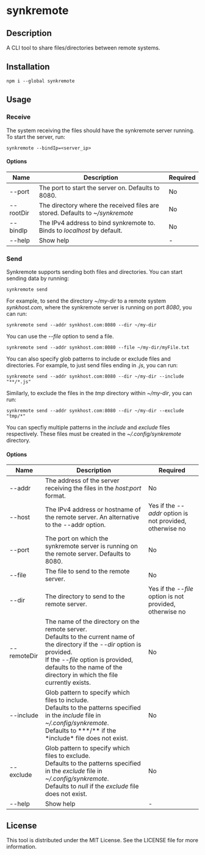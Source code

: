 # synkremote

## Description

A CLI tool to share files/directories between remote systems.

## Installation

    npm i --global synkremote

## Usage

### Receive

The system receiving the files should have the synkremote server running. To start the server, run:

    synkremote --bindIp=<server_ip>

#### Options

| Name      | Description                                                                   | Required |
| --------- | ----------------------------------------------------------------------------- | -------- |
| --port    | The port to start the server on. Defaults to 8080.                            | No       |
| --rootDir | The directory where the received files are stored. Defaults to _~/synkremote_ | No       |
| --bindIp  | The IPv4 address to bind synkremote to. Binds to _localhost_ by default.      | No       |
| --help    | Show help                                                                     | -        |

### Send

Synkremote supports sending both files and directories. You can start sending data by running:

    synkremote send

For example, to send the directory _~/my-dir_ to a remote system _synkhost.com_, where the synkremote server is running on port _8080_, you can run:

    synkremote send --addr synkhost.com:8080 --dir ~/my-dir

You can use the _--file_ option to send a file.

    synkremote send --addr synkhost.com:8080 --file ~/my-dir/myFile.txt

You can also specify glob patterns to include or exclude files and directories. For example, to just send files ending in _.js_, you can run:

    synkremote send --addr synkhost.com:8080 --dir ~/my-dir --include "**/*.js"

Similarly, to exclude the files in the _tmp_ directory within _~/my-dir_, you can run:

    synkremote send --addr synkhost.com:8080 --dir ~/my-dir --exclude "tmp/*"

You can specfiy multiple patterns in the _include_ and _exclude_ files respectively. These files must be created in the _~/.config/synkremote_ directory.

#### Options

| Name        | Description                                                                                                                                                                                                                                                | Required                                                 |
| ----------- | ---------------------------------------------------------------------------------------------------------------------------------------------------------------------------------------------------------------------------------------------------------- | -------------------------------------------------------- |
| --addr      | The address of the server receiving the files in the _host:port_ format.                                                                                                                                                                                   | No                                                       |
| --host      | The IPv4 address or hostname of the remote server. An alternative to the --addr option.                                                                                                                                                                    | Yes if the _--addr_ option is not provided, otherwise no |
| --port      | The port on which the synkremote server is running on the remote server. Defaults to 8080.                                                                                                                                                                 | No                                                       |
| --file      | The file to send to the remote server.                                                                                                                                                                                                                     | No                                                       |
| --dir       | The directory to send to the remote server.                                                                                                                                                                                                                | Yes if the _--file_ option is not provided, otherwise no |
| --remoteDir | The name of the directory on the remote server. <br/> Defaults to the current name of the directory if the _--dir_ option is provided. <br/> If the _--file_ option is provided, defaults to the name of the directory in which the file currently exists. | No                                                       |
| --include   | Glob pattern to specify which files to include. <br/> Defaults to the patterns specified in the _include_ file in _~/.config/synkremote_. <br/> Defaults to \*\*\*/\** if the *include\* file does not exist.                                              | No                                                       |
| --exclude   | Glob pattern to specify which files to exclude. <br/> Defaults to the patterns specified in the _exclude_ file in _~/.config/synkremote_. <br/> Defaults to _null_ if the _exclude_ file does not exist.                                                   | No                                                       |
| --help      | Show help                                                                                                                                                                                                                                                  | -                                                        |

## License

This tool is distributed under the MIT License. See the LICENSE file for more information.
